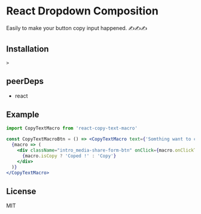 # React Dropdown Composition

Easily to make your button copy input happened. ✍️✍️✍️

## Installation

```
> 
```

## peerDeps

- react

## Example

```jsx
import CopyTextMacro from 'react-copy-text-macro'

const CopyTextMacroBtn = () => <CopyTextMacro text={'Somthing want to copy'}>
  {macro => (
    <div className="intro_media-share-form-btn" onClick={macro.onClickToCopy}>
      {macro.isCopy ? 'Coped !' : 'Copy'}
    </div>
  )}
</CopyTextMacro>
```

## License

MIT
